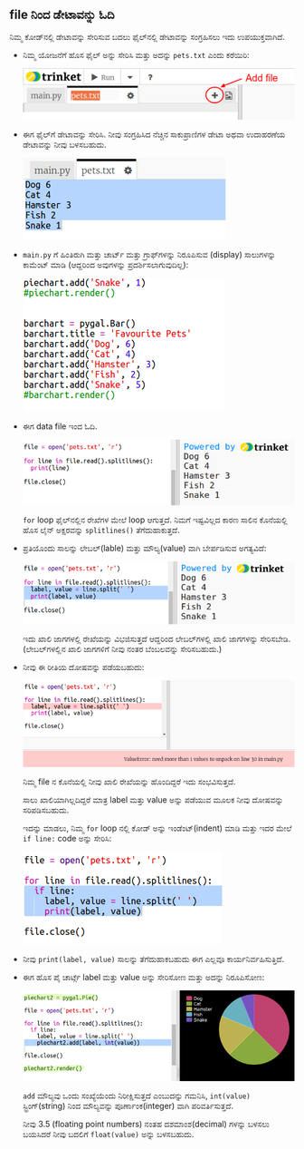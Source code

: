 ## file ‌ನಿಂದ ಡೇಟಾವನ್ನು ಓದಿ

ನಿಮ್ಮ ಕೋಡ್‌ನಲ್ಲಿ ಡೇಟಾವನ್ನು ಸೇರಿಸುವ ಬದಲು ಫೈಲ್‌ನಲ್ಲಿ ಡೇಟಾವನ್ನು ಸಂಗ್ರಹಿಸಲು ಇದು ಉಪಯುಕ್ತವಾಗಿದೆ.

+ ನಿಮ್ಮ ಯೋಜನೆಗೆ ಹೊಸ ಫೈಲ್ ಅನ್ನು ಸೇರಿಸಿ ಮತ್ತು ಅದನ್ನು `pets.txt` ಎಂದು ಕರೆಯಿರಿ:
    
    ![screenshot](images/pets-file.png)

+ ಈಗ ಫೈಲ್‌ಗೆ ಡೇಟಾವನ್ನು ಸೇರಿಸಿ. ನೀವು ಸಂಗ್ರಹಿಸಿದ ನೆಚ್ಚಿನ ಸಾಕುಪ್ರಾಣಿಗಳ ಡೇಟಾ ಅಥವಾ ಉದಾಹರಣೆಯ ಡೇಟಾವನ್ನು ನೀವು ಬಳಸಬಹುದು.
    
    ![screenshot](images/pets-data.png)

+ `main.py` ಗೆ ಹಿಂತಿರುಗಿ ಮತ್ತು ಚಾರ್ಟ್ ಮತ್ತು ಗ್ರಾಫ್‌ಗಳನ್ನು ನಿರೂಪಿಸುವ (display) ಸಾಲುಗಳನ್ನು ಕಾಮೆಂಟ್ ಮಾಡಿ (ಆದ್ದರಿಂದ ಅವುಗಳನ್ನು ಪ್ರದರ್ಶಿಸಲಾಗುವುದಿಲ್ಲ):
    
    ![screenshot](images/pets-comment.png)

+ ಈಗ data file ಇಂದ ಓದಿ.
    
    ![screenshot](images/pets-read.png)
    
    `for` loop ಫೈಲ್‌ನಲ್ಲಿನ ರೇಖೆಗಳ ಮೇಲೆ loop ಆಗುತ್ತದೆ. ನಿಮಗೆ ಇಷ್ಟವಿಲ್ಲದ ಕಾರಣ ಸಾಲಿನ ಕೊನೆಯಲ್ಲಿ ಹೊಸ ಲೈನ್ ಅಕ್ಷರವನ್ನು `splitlines()` ತೆಗೆದುಹಾಕುತ್ತದೆ.

+ ಪ್ರತಿಯೊಂದು ಸಾಲನ್ನು ಲೇಬಲ್(lable) ಮತ್ತು ಮೌಲ್ಯ(value) ವಾಗಿ ಬೇರ್ಪಡಿಸುವ ಅಗತ್ಯವಿದೆ:
    
    ![screenshot](images/pets-split.png)
    
    ಇದು ಖಾಲಿ ಜಾಗಗಳಲ್ಲಿ ರೇಖೆಯನ್ನು ವಿಭಜಿಸುತ್ತದೆ ಆದ್ದರಿಂದ ಲೇಬಲ್‌ಗಳಲ್ಲಿ ಖಾಲಿ ಜಾಗಗಳನ್ನು ಸೇರಿಸಬೇಡಿ. (ಲೇಬಲ್‌ಗಳಲ್ಲಿನ ಖಾಲಿ ಜಾಗಗಳಿಗೆ ನೀವು ನಂತರ ಬೆಂಬಲವನ್ನು ಸೇರಿಸಬಹುದು.)

+ ನೀವು ಈ ರೀತಿಯ ದೋಷವನ್ನು ಪಡೆಯಬಹುದು:
    
    ![screenshot](images/pets-error.png)
    
    ನಿಮ್ಮ file ನ ಕೊನೆಯಲ್ಲಿ ನೀವು ಖಾಲಿ ರೇಖೆಯನ್ನು ಹೊಂದಿದ್ದರೆ ಇದು ಸಂಭವಿಸುತ್ತದೆ.
    
    ಸಾಲು ಖಾಲಿಯಾಗಿಲ್ಲದಿದ್ದರೆ ಮಾತ್ರ label ಮತ್ತು value ಅನ್ನು ಪಡೆಯುವ ಮೂಲಕ ನೀವು ದೋಷವನ್ನು ಸರಿಪಡಿಸಬಹುದು.
    
    ಇದನ್ನು ಮಾಡಲು, ನಿಮ್ಮ `for` loop ನಲ್ಲಿ ಕೋಡ್ ಅನ್ನು ಇಂಡೆಂಟ್(indent) ಮಾಡಿ ಮತ್ತು ಇದರ ಮೇಲೆ `if line:` code ಅನ್ನು ಸೇರಿಸಿ:
    
    ![screenshot](images/pets-fix.png)

+ ನೀವು `print(label, value)` ಸಾಲನ್ನು ತೆಗೆದುಹಾಕಬಹುದು ಈಗ ಎಲ್ಲವೂ ಕಾರ್ಯನಿರ್ವಹಿಸುತ್ತಿದೆ.

+ ಈಗ ಹೊಸ ಪೈ ಚಾರ್ಟ್ಗೆ label ಮತ್ತು value ಅನ್ನು ಸೇರಿಸೋಣ ಮತ್ತು ಅದನ್ನು ನಿರೂಪಿಸೋಣ:
    
    ![screenshot](images/pets-pie2.png)
    
    `add` ಮೌಲ್ಯವು ಒಂದು ಸಂಖ್ಯೆಯೆಂದು ನಿರೀಕ್ಷಿಸುತ್ತದೆ ಎಂಬುದನ್ನು ಗಮನಿಸಿ, `int(value)` ಸ್ಟ್ರಿಂಗ್(string) ‌ನಿಂದ ಮೌಲ್ಯವನ್ನು ಪೂರ್ಣಾಂಕ(integer) ವಾಗಿ ಪರಿವರ್ತಿಸುತ್ತದೆ.
    
    ನೀವು 3.5 (floating point numbers) ನಂತಹ ದಶಮಾಂಶ(decimal) ಗಳನ್ನು ಬಳಸಲು ಬಯಸಿದರೆ ನೀವು ಬದಲಿಗೆ `float(value)` ಅನ್ನು ಬಳಸಬಹುದು.